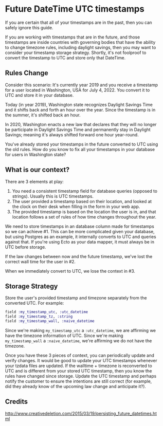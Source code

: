 # Future DateTime UTC timestamps

If you are certain that all of your timestamps are in the past, then you can
safely ignore this guide.

If you are working with timestamps that are in the future, and those timestamps
are inside countries with governing bodies that have the ability to change
timezone rules, including daylight savings, then you may want to consider your
timestamp storage strategy. Shortly, it's not foolproof to convert the timestamp
to UTC and store only that DateTime.

## Rules Change

Consider this scenario: It's currently year 2019 and you receive a timestamp for
a user located in Washington, USA for July 4, 2022. You convert it to UTC and
store it in your database.

Today (in year 2019), Washington state recognizes Daylight Savings Time and it
shifts back and forth an hour over the year. Since the timestamp is in the
summer, it's shifted back an hour.

In 2020, Washington enacts a new law that declares that they will no longer be
participate in Daylight Savings Time and permanently stay in Daylight Savings;
meaning it's always shifted forward one hour year-round.

You've already stored your timestamps in the future converted to UTC using the
old rules. How do you know to fix all your timestamps in your database for users
in Washington state?

## What is our context?

There are 3 elements at play:

1. You need a consistent timestamp field for database queries (opposed to
   strings). Usually this is UTC timestamps.
2. The user provided a timestamp based on their location, and looked at the
   clock on their desk when filling in the form in your web app.
3. The provided timestamp is based on the location the user is in, and that
   location follows a set of rules of how time changes throughout the year.

We need to store timestamps in an database column made for timestamps so we can
achieve #1. This can be more complicated given your database, but using Postgres
as an example, it internally converts to UTC and queries against that. If you're
using Ecto as your data mapper, it must always be in UTC before storage.

If the law changes between now and the future timestamp, we've lost the correct
wall time for the user in #2.

When we immediately convert to UTC, we lose the context in #3.

## Storage Strategy

Store the user's provided timestamp and timezone separately from the converted
UTC. For example:

```elixir
field :my_timestamp_utc, :utc_datetime
field :my_timestamp_tz, :string
field :my_timestamp_wall, :naive_datetime
```

Since we're making `my_timestamp_utc` a `:utc_datetime`, we are affirming we
have the timezone information of UTC. Since we're making `my_timestamp_wall` a
`:naive_datetime`, we're affirming we do not have the timezone.

Once you have these 3 pieces of context, you can periodically update and verify
changes. It would be good to update your UTC timestamps whenever your tzdata
files are updated. If the walltime + timezone is reconverted to UTC and is
different from your stored UTC timestamp, then you know the rules have changed
since storage. Update the UTC timestamp and perhaps notify the customer to
ensure the intentions are still correct (for example, did they already know of
the upcoming law change and anticipate it?).

## Credits

http://www.creativedeletion.com/2015/03/19/persisting_future_datetimes.html
